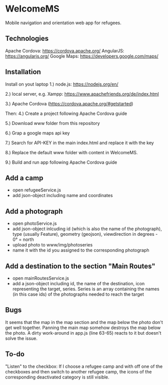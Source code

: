 # WelcomeMS
Mobile navigation and orientation web app for refugees.

## Technologies
Apache Cordova: https://cordova.apache.org/ 
AngularJS: https://angularjs.org/ 
Google Maps: https://developers.google.com/maps/

## Installation
Install on yout laptop
1.) node.js: https://nodejs.org/en/

2.) local server, e.g. Xampp: https://www.apachefriends.org/de/index.html 

3.) Apache Cordova (https://cordova.apache.org/#getstarted)

Then:
4.) Create a project following Apache Cordova guide

5.) Download www folder from this repository

6.) Grap a google maps api key

7.) Search for API-KEY in the main index.html and replace it with the key

8.) Replace the default www folder with content in WelcomeMS.

9.) Build and run app following Apache Cordova guide

## Add a camp
- open refugeeService.js
- add json-object including name and coordinates

## Add a photograph
- open photoService.js
- add json-object inlcuding id (which is also the name of the photograph), type (usually Feature), geometry (geojson), viewdirection in degrees - 0° = north
- upload photo to www/img/photoseries
- name it with the id you assigned to the corresponding photograph

## Add a destination to the section "Main Routes"
- open mainRoutesService.js
- add a json-object including id, the name of the destination, icon representing the target, series. Series is an array containing the names (in this case ids) of the photographs needed to reach the target

## Bugs
It seems that the map in the map section and the map below the photo don't get well together. Panning the main map somehow destroys the map below the photo. A dirty work-around in app.js (line 63-65) reacts to it but doesn't solve the issue.

## To-do
"Listen" to the checkbox: If I choose a refugee camp and with off one of the checkboxes and then switch to another refugee camp, the icons of the corresponding deactivated category is still visible. 
